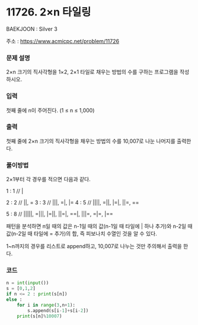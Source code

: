 # 11726. 2×n 타일링

BAEKJOON : Silver 3

주소 : https://www.acmicpc.net/problem/11726

### 문제 설명

2×n 크기의 직사각형을 1×2, 2×1 타일로 채우는 방법의 수를 구하는 프로그램을 작성하시오.

### 입력

첫째 줄에 n이 주어진다. (1 ≤ n ≤ 1,000)

### 출력

첫째 줄에 2×n 크기의 직사각형을 채우는 방법의 수를 10,007로 나눈 나머지를 출력한다.

### 풀이방법

2×1부터 각 경우를 적으면 다음과 같다.

1 : 1 // |

2 : 2 // ||, =
3 : 3 // |||, =|, |=
4 : 5 // ||||, =||, |=|, ||=, ==

5 : 8 // |||||, =|||, |=||, ||=|, ==|, |||=, =|=, |==

패턴을 분석하면 n일 때의 값은 n-1일 때의 값(n-1일 때 타일에 | 하나 추가)와 n-2일 때 값(n-2일 때 타일에 = 추가)의 합, 즉 피보나치 수열인 것을 알 수 있다.

1~n까지의 경우를 리스트로 append하고, 10,007로 나누는 것만 주의해서 출력을 한다.

### 코드

```python
n = int(input())
s = [0,1,2]
if n <= 2 : print(s[n])
else :
    for i in range(3,n+1):
        s.append(s[i-1]+s[i-2])
    print(s[n]%10007)
```
